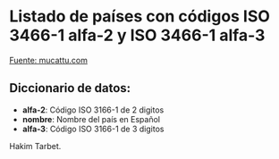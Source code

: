 # Listado de países con códigos ISO 3466-1 alfa-2 y ISO 3466-1 alfa-3

[Fuente: mucattu.com](http://utils.mucattu.com/iso_3166-1.html)

## Diccionario de datos:

- **alfa-2**: Código ISO 3166-1 de 2 digitos
- **nombre**: Nombre del país en Español
- **alfa-3**: Código ISO 3166-1 de 3 digitos

Hakim Tarbet.